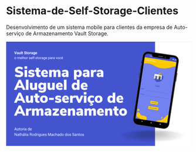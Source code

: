 # Sistema-de-Self-Storage-Clientes
Desenvolvimento de um sistema mobile para clientes da empresa de Auto-serviço de Armazenamento Vault Storage. 

![alt text](https://raw.githubusercontent.com/NathSantos/Sistema-de-Self-Storage-Clientes/main/VaultMobile.png)
